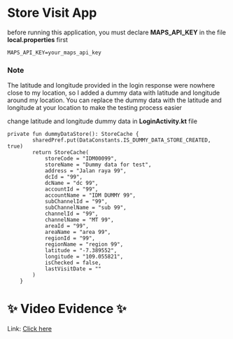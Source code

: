 # Store Visit App

before running this application, you must declare **MAPS_API_KEY** in the file **local.properties** first
```
MAPS_API_KEY=your_maps_api_key
```
### Note
The latitude and longitude provided in the login response were nowhere close to my location, so I added a dummy data with latitude and longitude around my location. You can replace the dummy data with the latitude and longitude at your location to make the testing process easier

change latitude and longitude dummy data in **LoginActivity.kt** file
```
private fun dummyDataStore(): StoreCache {
        sharedPref.put(DataConstants.IS_DUMMY_DATA_STORE_CREATED, true)
        return StoreCache(
            storeCode = "IDM00099",
            storeName = "Dummy data for test",
            address = "Jalan raya 99",
            dcId = "99",
            dcName = "dc 99",
            accountId = "99",
            accountName = "IDM DUMMY 99",
            subChannelId = "99",
            subChannelName = "sub 99",
            channelId = "99",
            channelName = "MT 99",
            areaId = "99",
            areaName = "area 99",
            regionId = "99",
            regionName = "region 99",
            latitude = "-7.389552",
            longitude = "109.055821",
            isChecked = false,
            lastVisitDate = ""
        )
    }
```

# ✨ Video Evidence ✨
Link: [Click here](https://www.loom.com/share/27e53b4f4d5a48fc8d4ac7e95378ca8b)